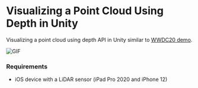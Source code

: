 # Visualizing a Point Cloud Using Depth in Unity
Visualizing a point cloud using depth API in Unity similar to [WWDC20 demo](https://developer.apple.com/documentation/arkit/visualizing_a_point_cloud_using_scene_depth).

![GIF](SaJII4P.gif)


### Requirements
- iOS device with a LiDAR sensor (iPad Pro 2020 and iPhone 12)
